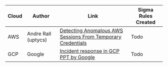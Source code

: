 | Cloud | Author | Link | Sigma Rules Created |
| ----------- | ----------- | ----------- | ----------- |
AWS | Andre Rall (uptycs)| [Detecting Anomalous AWS Sessions From Temporary Credentials](https://www.uptycs.com/blog/detecting-anomalous-aws-sessions-temporary-credentials) | Todo |
GCP | Google |  [Incident response in  GCP PPT by Google ](https://drive.google.com/file/d/1SfLxZrG6sQXueS98nwgg90Sc_hnvnCZs/view?usp=share_link) | Todo |